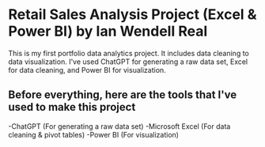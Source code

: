 # Retail Sales Analysis Project (Excel & Power BI) by Ian Wendell Real
This is my first portfolio data analytics project. It includes data cleaning to data visualization. I've used ChatGPT for generating a raw data set, Excel for data cleaning, and Power BI for visualization.
## Before everything, here are the tools that I've used to make this project
-ChatGPT (For generating a raw data set)
-Microsoft Excel (For data cleaning & pivot tables)
-Power BI (For visualization)
